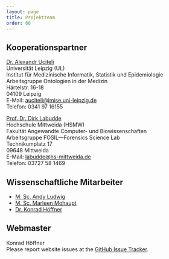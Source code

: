 ```yaml
---
layout: page
title: Projektteam
order: 80
---
```


## Kooperationspartner

<div class="teamGrid">

<div class="inbox">
<p>
<a href="{{ site.links.uciteli}}">Dr. Alexandr Uciteli</a><br>
Universität Leipzig (UL)<br>
Institut für Medizinische Informatik, Statistik und Epidemiologie<br>
Arbeitsgruppe Ontologien in der Medizin<br>
Härtelstr. 16-18<br>
04109 Leipzig<br>
E-Mail: <a href="mailto:auciteli@imise.uni-leipzig.de">auciteli@imise.uni-leipzig.de</a><br>
Telefon: 0341 97 16155<br>
</p>
</div>

<div class="inbox">
<p>
<a href="{{ site.links.labudde}}">Prof. Dr. Dirk Labudde</a><br>
Hochschule Mittweida (HSMW)<br>
Fakultät Angewandte Computer- und Biowissenschaften<br>
Arbeitsgruppe FOSIL—Forensics Science Lab<br>
Technikumplatz 17<br>
09648 Mittweida<br>
E-Mail: <a href="mailto:labudde@hs-mittweida.de">labudde@hs-mittweida.de</a><br>
Telefon: 03727 58 1469
</p>
</div>

</div>

## Wissenschaftliche Mitarbeiter

- <a href="{{ site.links.ludwig }}">M. Sc. Andy Ludwig</a>
- <a href="{{ site.links.mohaupt }}">M. Sc. Marleen Mohaupt</a>
- <a href="{{ site.links.hoeffner}}">Dr. Konrad Höffner</a>

## Webmaster

Konrad Höffner<br>
Please report website issues at the <a href="https://github.com/annosaxfdm/annosaxfdm.de/issues" target="_blank">GitHub Issue Tracker</a>.
